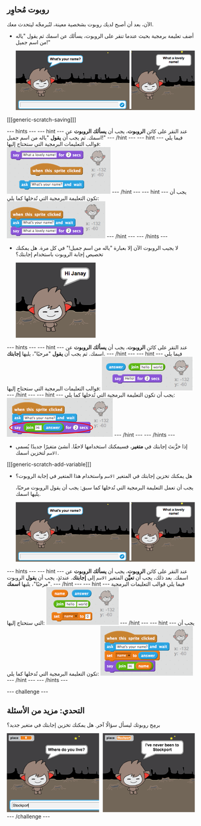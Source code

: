 ## روبوت مُحاوِر

الآن، بعد أن أصبح لديك روبوت بشخصية معينة، لنُبرمجْه ليتحدث معك.

+ أضف تعليمة برمجية بحيث عندما تنقر على الروبوت، يسألك عن اسمك ثم يقول "ياله من اسم جميل!"

    ![Testing a ChatBot response](images/chatbot-ask-test.png)

[[[generic-scratch-saving]]]

--- hints ---
--- hint ---
عند النقر على كائن __الروبوت__، يجب أن __يسألك الروبوت__ عن اسمك. ثم يجب أن __يقول__ "ياله من اسم جميل!"
--- /hint ---
--- hint ---
فيما يلي قوالب التعليمات البرمجية التي ستحتاج إليها:
![Blocks for a ChatBot reply](images/chatbot-ask-blocks.png)
--- /hint ---
--- hint ---
يجب أن تكون التعليمة البرمجية التي تُدخلها كما يلي:
![Code for a ChatBot reply](images/chatbot-ask-code.png)
--- /hint ---
--- /hints ---

+ لا يجيب الروبوت الآن إلا بعبارة "ياله من اسم جميل!" في كل مرة. هل يمكنك تخصيص إجابة الروبوت باستخدام إجابتك؟

    ![Testing a personalised reply](images/chatbot-answer-test.png)

--- hints ---
--- hint ---
عند النقر على كائن __الروبوت__، يجب أن __يسألك الروبوت__ عن اسمك. ثم يجب أن __يقول__ "مرحبًا"، يليها __إجابتك__.
--- /hint ---
--- hint ---
فيما يلي قوالب التعليمات البرمجية التي ستحتاج إليها:
![Blocks for a personalised reply](images/chatbot-answer-blocks.png)
--- /hint ---
--- hint ---
يجب أن تكون التعليمة البرمجية التي تُدخلها كما يلي:
![Code for a personalised reply](images/chatbot-answer-code.png)
--- /hint ---
--- /hints ---

+ إذا خزَّنتَ إجابتك في **متغير**، فسيمكنك استخدامها لاحقًا. أنشئ متغيرًا جديدًا يُسمى `الاسم` لتخزين اسمك.

[[[generic-scratch-add-variable]]]

+ هل يمكنك تخزين إجابتك في المتغير `الاسم` واستخدام هذا المتغير في إجابة الروبوت؟

    يجب أن تعمل التعليمة البرمجية التي تُدخلها كما سبق: يجب أن يقول الروبوت مرحبًا، يليها اسمك.

    ![Testing a 'name' variable](images/chatbot-ask-test.png)

--- hints ---
--- hint ---
عند النقر على كائن __الروبوت__، يجب أن __يسألك الروبوت__ عن اسمك. بعد ذلك، يجب أن __تعيِّن__ المتغير `الاسم` إلى __إجابتك__. عندئذٍ، يجب أن __يقول__ الروبوت "مرحبًا"، يليها __اسمك__.
--- /hint ---
--- hint ---
فيما يلي قوالب التعليمات البرمجية التي ستحتاج إليها:
![Blocks for a 'name' variable](images/chatbot-variable-blocks.png)
--- /hint ---
--- hint ---
يجب أن تكون التعليمة البرمجية التي تُدخلها كما يلي:
![Code for a 'name' variable](images/chatbot-variable-code.png)
--- /hint ---
--- /hints ---

--- challenge ---
## التحدي: مزيد من الأسئلة

برمِج روبوتك ليسأل سؤالًا آخر. هل يمكنك تخزين إجابتك في متغير جديد؟

![More questions](images/chatbot-question.png)
--- /challenge ---
